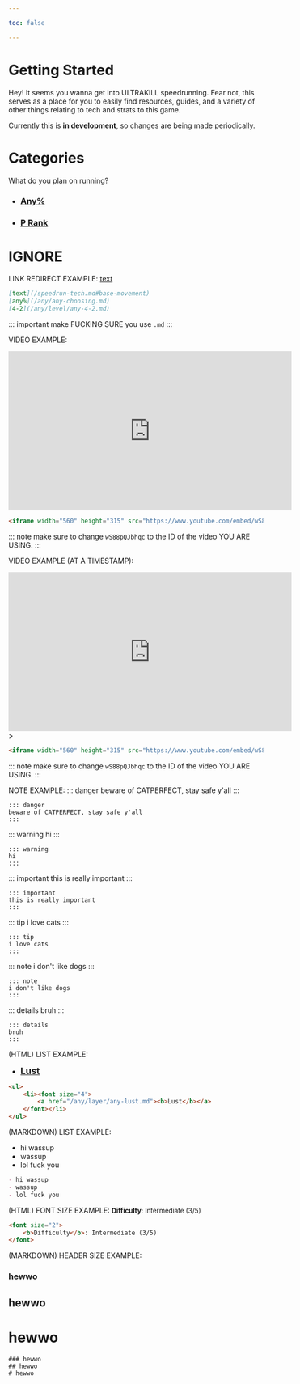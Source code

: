 ```yaml
---

toc: false

---
```


# Getting Started
Hey! It seems you wanna get into ULTRAKILL speedrunning. Fear not, this serves
as a place for you to easily find resources, guides, and a variety of other things relating to tech and strats to this game.

Currently this is **in development**, so changes are being made periodically.

# Categories
What do you plan on running?

- ### [Any%](/any/)

- ### [P Rank](/p-rank/)

# IGNORE

LINK REDIRECT EXAMPLE:
[text](/speedrun-tech.md#base-movement)
```md
[text](/speedrun-tech.md#base-movement)
[any%](/any/any-choosing.md)
[4-2](/any/level/any-4-2.md)
```
::: important
make FUCKING SURE you use `.md`
:::

VIDEO EXAMPLE:
<iframe width="560" height="315" src="https://www.youtube.com/embed/wS88pQJbhqc" frameborder="0" allow="accelerometer; autoplay; clipboard-write; encrypted-media; gyroscope; picture-in-picture" allowfullscreen></iframe>

```html
<iframe width="560" height="315" src="https://www.youtube.com/embed/wS88pQJbhqc" frameborder="0" allow="accelerometer; autoplay; clipboard-write; encrypted-media; gyroscope; picture-in-picture" allowfullscreen></iframe>
```

::: note
make sure to change `wS88pQJbhqc` to the ID of the video YOU ARE USING.
:::

VIDEO EXAMPLE (AT A TIMESTAMP):
<iframe width="560" height="315" src="https://www.youtube.com/embed/wS88pQJbhqc?start=7" frameborder="0" allow="accelerometer; autoplay; clipboard-write; encrypted-media; gyroscope; picture-in-picture" allowfullscreen></iframe>>

```html
<iframe width="560" height="315" src="https://www.youtube.com/embed/wS88pQJbhqc?start=7" frameborder="0" allow="accelerometer; autoplay; clipboard-write; encrypted-media; gyroscope; picture-in-picture" allowfullscreen></iframe>>
```

::: note
make sure to change `wS88pQJbhqc` to the ID of the video YOU ARE USING.
:::

NOTE EXAMPLE:
::: danger
beware of CATPERFECT, stay safe y'all
:::

```
::: danger
beware of CATPERFECT, stay safe y'all
:::
```

::: warning
hi
:::

```
::: warning
hi
:::
```

::: important
this is really important
:::

```
::: important
this is really important
:::
```

::: tip
i love cats
:::

```
::: tip
i love cats
:::
```

::: note
i don't like dogs
:::

```
::: note
i don't like dogs
:::
```

::: details
bruh
:::

```
::: details
bruh
:::
```

(HTML) LIST EXAMPLE:
<ul>
    <li><font size="4">
        <a href="/any/layer/any-lust.md"><b>Lust</b></a>
    </font></li>
</ul>

```html
<ul>
    <li><font size="4">
        <a href="/any/layer/any-lust.md"><b>Lust</b></a>
    </font></li>
</ul>
```

(MARKDOWN) LIST EXAMPLE:
- hi wassup
- wassup 
- lol fuck you

```md
- hi wassup
- wassup 
- lol fuck you
```

(HTML) FONT SIZE EXAMPLE:
<font size="2">
    <b>Difficulty</b>: Intermediate (3/5)
</font>

```html
<font size="2">
    <b>Difficulty</b>: Intermediate (3/5)
</font>
```

(MARKDOWN) HEADER SIZE EXAMPLE:
### hewwo
## hewwo
# hewwo

```
### hewwo
## hewwo
# hewwo
```